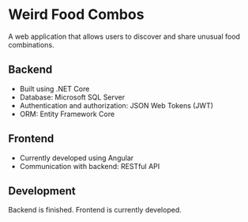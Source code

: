 # Weird Food Combos

A web application that allows users to discover and share unusual food combinations.

## Backend
- Built using .NET Core
- Database: Microsoft SQL Server
- Authentication and authorization: JSON Web Tokens (JWT)
- ORM: Entity Framework Core

## Frontend
- Currently developed using Angular
- Communication with backend: RESTful API

## Development
Backend is finished.
Frontend is currently developed.
